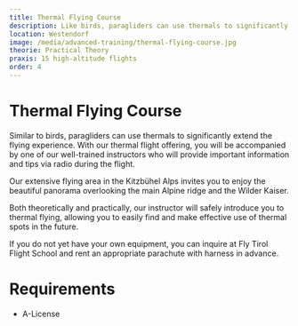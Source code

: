 ```yaml
---
title: Thermal Flying Course
description: Like birds, paragliders can use thermals to significantly extend the flying experience. With our thermal flight offering, you will be accompanied by one of our well-trained instructors who will provide important information and tips via radio during the flight.
location: Westendorf
image: /media/advanced-training/thermal-flying-course.jpg
theorie: Practical Theory
praxis: 15 high-altitude flights
order: 4
---
```


# Thermal Flying Course

Similar to birds, paragliders can use thermals to significantly extend the flying experience. With our thermal flight offering, you will be accompanied by one of our well-trained instructors who will provide important information and tips via radio during the flight.

Our extensive flying area in the Kitzbühel Alps invites you to enjoy the beautiful panorama overlooking the main Alpine ridge and the Wilder Kaiser.

Both theoretically and practically, our instructor will safely introduce you to thermal flying, allowing you to easily find and make effective use of thermal spots in the future.

If you do not yet have your own equipment, you can inquire at Fly Tirol Flight School and rent an appropriate parachute with harness in advance.

# Requirements

* A-License
